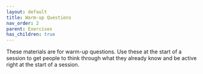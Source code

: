 ```yaml
---
layout: default
title: Warm-up Questions
nav_order: 2
parent: Exercises
has_children: true
---
```


These materials are for warm-up questions. Use these at the start of a session to get people to think through what they already know and be active right at the start of a session.
